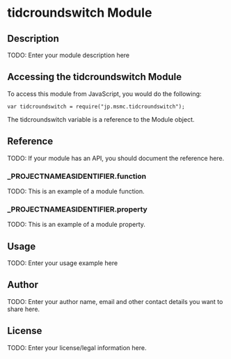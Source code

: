 # tidcroundswitch Module

## Description

TODO: Enter your module description here

## Accessing the tidcroundswitch Module

To access this module from JavaScript, you would do the following:

	var tidcroundswitch = require("jp.msmc.tidcroundswitch");

The tidcroundswitch variable is a reference to the Module object.	

## Reference

TODO: If your module has an API, you should document
the reference here.

### ___PROJECTNAMEASIDENTIFIER__.function

TODO: This is an example of a module function.

### ___PROJECTNAMEASIDENTIFIER__.property

TODO: This is an example of a module property.

## Usage

TODO: Enter your usage example here

## Author

TODO: Enter your author name, email and other contact
details you want to share here. 

## License

TODO: Enter your license/legal information here.
